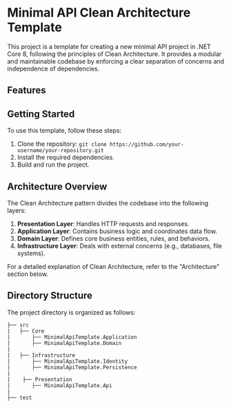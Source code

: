 
# Minimal API Clean Architecture Template

This project is a template for creating a new minimal API project in .NET Core 8, following the principles of Clean Architecture. It provides a modular and maintainable codebase by enforcing a clear separation of concerns and independence of dependencies.

## Features


## Getting Started

To use this template, follow these steps:

1. Clone the repository: `git clone https://github.com/your-username/your-repository.git`
2. Install the required dependencies.
3. Build and run the project.

## Architecture Overview

The Clean Architecture pattern divides the codebase into the following layers:

1. **Presentation Layer**: Handles HTTP requests and responses.
2. **Application Layer**: Contains business logic and coordinates data flow.
3. **Domain Layer**: Defines core business entities, rules, and behaviors.
4. **Infrastructure Layer**: Deals with external concerns (e.g., databases, file systems).

For a detailed explanation of Clean Architecture, refer to the "Architecture" section below.

## Directory Structure

The project directory is organized as follows:

```
├── src
|   ├── Core          
|       ├── MinimalApiTemplate.Application  
|       ├── MinimalApiTemplate.Domain
|    
|   ├── Infrastructure
|       ├── MinimalApiTemplate.Identity
|       ├── MinimalApiTemplate.Persistence
|
|    ├── Presentation
|       ├── MinimalApiTemplate.Api
|
├── test

```


